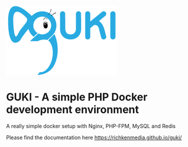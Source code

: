 ![](docs/img/guki.png)
# GUKI - A simple PHP Docker development environment
A really simple docker setup with Nginx, PHP-FPM, MySQL and Redis

Please find the documentation here https://richkenmedia.github.io/guki/
